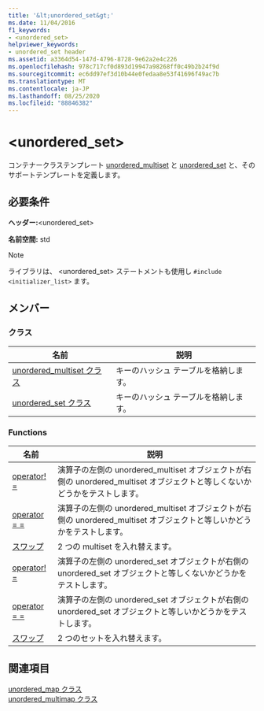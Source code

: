 ```yaml
---
title: '&lt;unordered_set&gt;'
ms.date: 11/04/2016
f1_keywords:
- <unordered_set>
helpviewer_keywords:
- unordered_set header
ms.assetid: a3364d54-147d-4796-8728-9e62a2e4c226
ms.openlocfilehash: 978c717cf0d893d19947a98268ff0c49b2b24f9d
ms.sourcegitcommit: ec6dd97ef3d10b44e0fedaa8e53f41696f49ac7b
ms.translationtype: MT
ms.contentlocale: ja-JP
ms.lasthandoff: 08/25/2020
ms.locfileid: "88846382"
---
```

# <a name="ltunordered_setgt"></a>&lt;unordered_set&gt;

コンテナークラステンプレート [unordered_multiset](../standard-library/unordered-multiset-class.md) と [unordered_set](../standard-library/unordered-set-class.md) と、そのサポートテンプレートを定義します。

## <a name="requirements"></a>必要条件

**ヘッダー:**\<unordered_set>

**名前空間:** std

> [!NOTE]
> ライブラリは、 \<unordered_set> ステートメントも使用し `#include <initializer_list>` ます。

## <a name="members"></a>メンバー

### <a name="classes"></a>クラス

|名前|説明|
|-|-|
|[unordered_multiset クラス](../standard-library/unordered-multiset-class.md)|キーのハッシュ テーブルを格納します。|
|[unordered_set クラス](../standard-library/unordered-set-class.md)|キーのハッシュ テーブルを格納します。|

### <a name="functions"></a>Functions

|名前|説明|
|-|-|
|[operator! =](../standard-library/unordered-set-operators.md#op_neq)|演算子の左側の unordered_multiset オブジェクトが右側の unordered_multiset オブジェクトと等しくないかどうかをテストします。|
|[operator = =](../standard-library/unordered-set-operators.md#op_eq_eq)|演算子の左側の unordered_multiset オブジェクトが右側の unordered_multiset オブジェクトと等しいかどうかをテストします。|
|[スワップ](../standard-library/unordered-set-functions.md#swap_unordered_multiset)|2 つの multiset を入れ替えます。|
|[operator! =](../standard-library/unordered-set-operators.md#op_neq)|演算子の左側の unordered_set オブジェクトが右側の unordered_set オブジェクトと等しくないかどうかをテストします。|
|[operator = =](../standard-library/unordered-set-operators.md#op_eq_eq)|演算子の左側の unordered_set オブジェクトが右側の unordered_set オブジェクトと等しいかどうかをテストします。|
|[スワップ](../standard-library/unordered-set-functions.md#swap)|2 つのセットを入れ替えます。|

## <a name="see-also"></a>関連項目

[unordered_map クラス](../standard-library/unordered-map-class.md)\
[unordered_multimap クラス](../standard-library/unordered-multimap-class.md)
